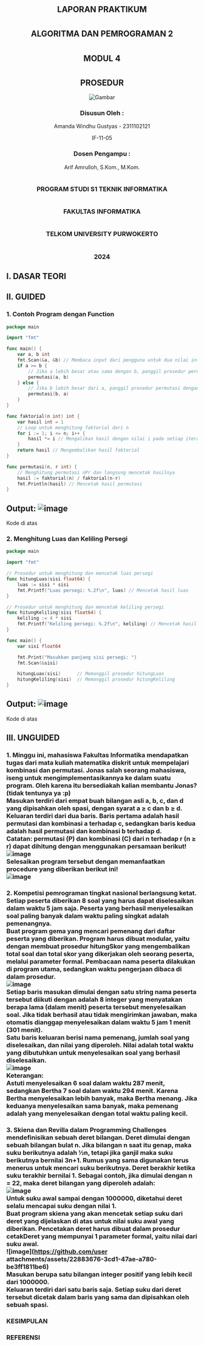 # <h2 align="center">LAPORAN PRAKTIKUM</h2>
# <h2 align="center">ALGORITMA DAN PEMROGRAMAN 2</h2>
# <h2 align="center">MODUL 4</h2>
# <h2 align="center">PROSEDUR</h2>
<p align="center">
    <img src="https://github.com/user-attachments/assets/3ccfed0b-72d1-4349-ac08-c4dce379c827" alt="Gambar">
</p>
 <h3  align="center" >Disusun Oleh : </h3>
<p align="center">Amanda Windhu Gustyas - 2311102121</p>
<p align="center">IF-11-05</p>
 <h3 <p align="center" >Dosen Pengampu : </h3> </p>
 <p align="center">Arif Amrulloh, S.Kom., M.Kom.</p>

# <h3 align="center"> PROGRAM STUDI S1 TEKNIK INFORMATIKA </h3>
# <h3 align="center"> FAKULTAS INFORMATIKA </h3>
# <h3 align="center"> TELKOM UNIVERSITY PURWOKERTO </h3>
# <h3 align="center"> 2024 </h3>

## I. DASAR TEORI



## II. GUIDED

### 1. Contoh Program dengan Function

```go
package main

import "fmt"

func main() {
	var a, b int
	fmt.Scan(&a, &b) // Membaca input dari pengguna untuk dua nilai integer a dan b
	if a >= b { 
		// Jika a lebih besar atau sama dengan b, panggil prosedur permutasi dengan parameter (a, b)
		permutasi(a, b)
	} else { 
		// Jika b lebih besar dari a, panggil prosedur permutasi dengan parameter (b, a)
		permutasi(b, a)
	}
}

func faktorial(n int) int {
	var hasil int = 1
	// Loop untuk menghitung faktorial dari n
	for i := 1; i <= n; i++ {
		hasil *= i // Mengalikan hasil dengan nilai i pada setiap iterasi
	}
	return hasil // Mengembalikan hasil faktorial
}

func permutasi(n, r int) {
	// Menghitung permutasi nPr dan langsung mencetak hasilnya
	hasil := faktorial(n) / faktorial(n-r)
	fmt.Println(hasil) // Mencetak hasil permutasi
}
```
## Output: ![image](https://github.com/user-attachments/assets/6ed035eb-545b-4835-a4f0-ec0d64af7862)

Kode di atas

### 2. Menghitung Luas dan Keliling Persegi

```go
package main

import "fmt"

// Prosedur untuk menghitung dan mencetak luas persegi
func hitungLuas(sisi float64) {
    luas := sisi * sisi
    fmt.Printf("Luas persegi: %.2f\n", luas) // Mencetak hasil luas
}

// Prosedur untuk menghitung dan mencetak keliling persegi
func hitungKeliling(sisi float64) {
    keliling := 4 * sisi
    fmt.Printf("Keliling persegi: %.2f\n", keliling) // Mencetak hasil keliling
}

func main() {
    var sisi float64

    fmt.Print("Masukkan panjang sisi persegi: ")
    fmt.Scan(&sisi)

    hitungLuas(sisi)      // Memanggil prosedur hitungLuas
    hitungKeliling(sisi)  // Memanggil prosedur hitungKeliling
}
```
## Output: ![image](https://github.com/user-attachments/assets/d33e1c01-7b2e-48ab-926c-58807500733d)

Kode di atas

## III. UNGUIDED

### 1. Minggu ini, mahasiswa Fakultas Informatika mendapatkan tugas dari mata kuliah matematika diskrit untuk mempelajari kombinasi dan permutasi. Jonas salah seorang mahasiswa, iseng untuk mengimplementasikannya ke dalam suatu program. Oleh karena itu bersediakah kalian membantu Jonas? (tidak tentunya ya :p)<br/> Masukan terdiri dari empat buah bilangan asli a, b, c, dan d yang dipisahkan oleh spasi, dengan syarat a ≥ c dan b ≥ d. <br/> Keluaran terdiri dari dua baris. Baris pertama adalah hasil permutasi dan kombinasi a terhadap c, sedangkan baris kedua adalah hasil permutasi dan kombinasi b terhadap d. <br/> Catatan: permutasi (P) dan kombinasi (C) dari n terhadap r (n ≥ r) dapat dihitung dengan menggunakan persamaan berikut!<br/> ![image](https://github.com/user-attachments/assets/5b90c7e3-9f76-45eb-bf14-8f1bca637918) <br/> Selesaikan program tersebut dengan memanfaatkan procedure yang diberikan berikut ini!<br/>![image](https://github.com/user-attachments/assets/d7a28bc4-25bd-4c1d-9091-e058e26a1407)


### 2. Kompetisi pemrograman tingkat nasional berlangsung ketat. Setiap peserta diberikan 8 soal yang harus dapat diselesaikan dalam waktu 5 jam saja. Peserta yang berhasil menyelesaikan soal paling banyak dalam waktu paling singkat adalah pemenangnya. <br/> Buat program gema yang mencari pemenang dari daftar peserta yang diberikan. Program harus dibuat modular, yaitu dengan membuat prosedur hitungSkor yang mengembalikan total soal dan total skor yang dikerjakan oleh seorang peserta, melalui parameter formal. Pembacaan nama peserta dilakukan di program utama, sedangkan waktu pengerjaan dibaca di dalam prosedur.<br/> ![image](https://github.com/user-attachments/assets/b8f89dce-7575-4a33-ad7a-61ece8188938)<br/> Setiap baris masukan dimulai dengan satu string nama peserta tersebut diikuti dengan adalah 8 integer yang menyatakan berapa lama (dalam menit) peserta tersebut menyelesaikan soal. Jika tidak berhasil atau tidak mengirimkan jawaban, maka otomatis dianggap menyelesaikan dalam waktu 5 jam 1 menit (301 menit). <br/> Satu baris keluaran berisi nama pemenang, jumlah soal yang diselesaikan, dan nilai yang diperoleh. Nilai adalah total waktu yang dibutuhkan untuk menyelesaikan soal yang berhasil diselesaikan.<br/>![image](https://github.com/user-attachments/assets/3117bbb6-fc8f-45e5-9027-890dea0cb6dc)<br/>Keterangan:<br/> Astuti menyelesaikan 6 soal dalam waktu 287 menit, sedangkan Bertha 7 soal dalam waktu 294 menit. Karena Bertha menyelesaikan lebih banyak, maka Bertha menang. Jika keduanya menyelesaikan sama banyak, maka pemenang adalah yang menyelesaikan dengan total waktu paling kecil.<br/>


### 3. Skiena dan Revilla dalam Programming Challenges mendefinisikan sebuah deret bilangan. Deret dimulai dengan sebuah bilangan bulat n. Jika bilangan n saat itu genap, maka suku berikutnya adalah ½n, tetapi jika ganjil maka suku berikutnya bernilai 3n+1. Rumus yang sama digunakan terus menerus untuk mencari suku berikutnya. Deret berakhir ketika suku terakhir bernilai 1. Sebagai contoh, jika dimulai dengan n = 22, maka deret bilangan yang diperoleh adalah:<br/> ![image](https://github.com/user-attachments/assets/eb8656b7-5bd8-4bc3-8e9e-ac2e315c7cff)<br/>Untuk suku awal sampai dengan 1000000, diketahui deret selalu mencapai suku dengan nilai 1.<br/>Buat program skiena yang akan mencetak setiap suku dari deret yang dijelaskan di atas untuk nilai suku awal yang diberikan. Pencetakan deret harus dibuat dalam prosedur cetakDeret yang mempunyai 1 parameter formal, yaitu nilai dari suku awal.<br/>![image](https://github.com/user attachments/assets/22883676-3cd1-47ae-a780-be3ff1811be6)<br/>Masukan berupa satu bilangan integer positif yang lebih kecil dari 1000000.<br/> Keluaran terdiri dari satu baris saja. Setiap suku dari deret tersebut dicetak dalam baris yang sama dan dipisahkan oleh sebuah spasi.<br/>











### KESIMPULAN
### REFERENSI

